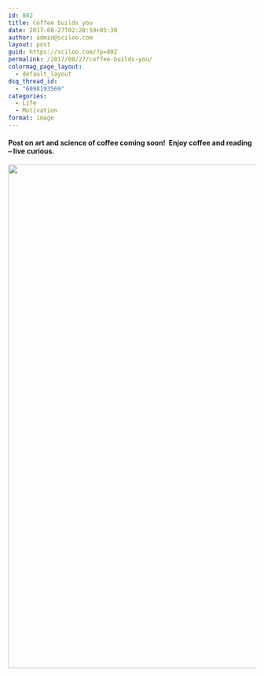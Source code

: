 ```yaml
---
id: 802
title: Coffee builds you
date: 2017-08-27T02:28:59+05:30
author: admin@sciloo.com
layout: post
guid: https://sciloo.com/?p=802
permalink: /2017/08/27/coffee-builds-you/
colormag_page_layout:
  - default_layout
dsq_thread_id:
  - "6098193569"
categories:
  - Life
  - Motivation
format: image
---
```

#### Post on art and science of coffee coming soon!  Enjoy coffee and reading &#8211; live curious.

<img loading="lazy" class="alignnone wp-image-803 size-large" src="http://sciloo.com/wp-content/uploads/2017/08/coffee-576x1024.jpg" alt="" width="576" height="1024" />